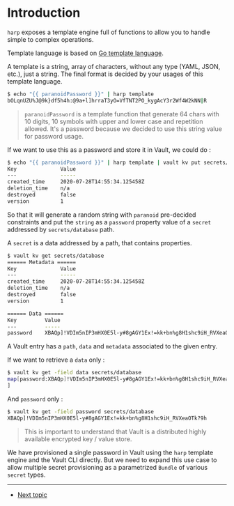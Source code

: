 # Introduction

`harp` exposes a template engine full of functions to allow you to handle
simple to complex operations.

Template language is based on [Go template language](https://blog.gopheracademy.com/advent-2017/using-go-templates/).

A template is a string, array of characters, without any type (YAML, JSON, etc.),
just a string. The final format is decided by your usages of this template language.

```sh
$ echo "{{ paranoidPassword }}" | harp template
bOLqnUZU%J@9k}df5h4h:@9a+l]hrraT3yO=VfTNT2PO_kygAcY3r2Wf4W2kNN|R
```

> `paranoidPassword` is a template function that generate 64 chars with
> 10 digits, 10 symbols with upper and lower case and repetition allowed. It's a
> password because we decided to use this string value for password usage.

If we want to use this as a password and store it in Vault, we could do :

```sh
$ echo "{{ paranoidPassword }}" | harp template | vault kv put secrets/database password=-
Key              Value
---              -----
created_time     2020-07-28T14:55:34.125458Z
deletion_time    n/a
destroyed        false
version          1
```

So that it will generate a random string with `paranoid` pre-decided constraints
and put the `string` as a `password` property value of a `secret` addressed by
`secrets/database` path.

A `secret` is a data addressed by a path, that contains properties.

```sh
$ vault kv get secrets/database
====== Metadata ======
Key              Value
---              -----
created_time     2020-07-28T14:55:34.125458Z
deletion_time    n/a
destroyed        false
version          1

====== Data ======
Key         Value
---         -----
password    XBAQp]!VDIm5nIP3mHX0E5l-y#8gAGY1Ex!=kk+bn%g8H1shc9iH_RVXeaOTk?9h
```

A Vault entry has a `path`, `data` and `metadata` associated to the given entry.

If we want to retrieve a `data` only :

```sh
$ vault kv get -field data secrets/database
map[password:XBAQp]!VDIm5nIP3mHX0E5l-y#8gAGY1Ex!=kk+bn%g8H1shc9iH_RVXeaOTk?9h
]
```

And `password` only :

```sh
$ vault kv get -field password secrets/database
XBAQp]!VDIm5nIP3mHX0E5l-y#8gAGY1Ex!=kk+bn%g8H1shc9iH_RVXeaOTk?9h
```

> This is important to understand that Vault is a distributed highly
> available encrypted key / value store.

We have provisioned a single password in Vault using the `harp` template
engine and the Vault CLI directly. But we need to expand this use case to allow
multiple secret provisioning as a parametrized `Bundle` of various `secret`
types.

---

* [Next topic](2-functions.md)
